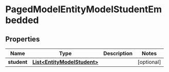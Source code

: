 

# PagedModelEntityModelStudentEmbedded


## Properties

| Name | Type | Description | Notes |
|------------ | ------------- | ------------- | -------------|
|**student** | [**List&lt;EntityModelStudent&gt;**](EntityModelStudent.md) |  |  [optional] |



